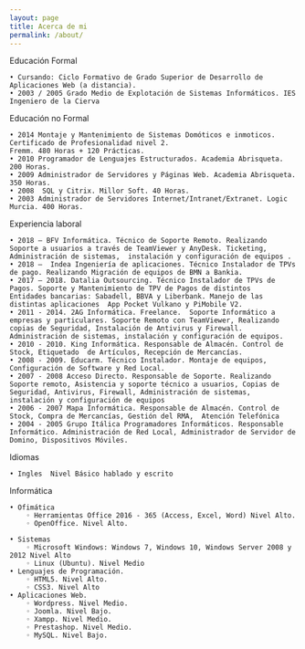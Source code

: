 ```yaml
---
layout: page
title: Acerca de mi
permalink: /about/
---
```

Educación Formal

    • Cursando: Ciclo Formativo de Grado Superior de Desarrollo de Aplicaciones Web (a distancia).
    • 2003 / 2005 Grado Medio de Explotación de Sistemas Informáticos. IES Ingeniero de la Cierva
      
Educación no Formal

    • 2014 Montaje y Mantenimiento de Sistemas Domóticos e inmoticos. Certificado de Profesionalidad nivel 2.  
    Fremm. 480 Horas + 120 Prácticas.
    • 2010 Programador de Lenguajes Estructurados. Academia Abrisqueta. 200 Horas.
    • 2009 Administrador de Servidores y Páginas Web. Academia Abrisqueta. 350 Horas.
    • 2008  SQL y Citrix. Millor Soft. 40 Horas.
    • 2003 Administrador de Servidores Internet/Intranet/Extranet. Logic Murcia. 400 Horas.


Experiencia laboral

    • 2018 – BFV Informática. Técnico de Soporte Remoto. Realizando Soporte a usuarios a través de TeamViewer y AnyDesk. Ticketing,         Administración de sistemas,  instalación y configuración de equipos . 
    • 2018 –  Indea Ingeniería de aplicaciones. Técnico Instalador de TPVs de pago. Realizando Migración de equipos de BMN a Bankia. 
    • 2017 – 2018. Datalia Outsourcing. Técnico Instalador de TPVs de Pagos. Soporte y Mantenimiento de TPV de Pagos de distintos           Entidades bancarias: Sabadell, BBVA y Liberbank. Manejo de las distintas aplicaciones  App Pocket Vulkano y PiMobile V2.
    • 2011 - 2014. 2AG Informática. Freelance.  Soporte Informático a empresas y particulares. Soporte Remoto con TeamViewer, Realizando    copias de Seguridad, Instalación de Antivirus y Firewall. Administración de sistemas, instalación y configuración de equipos.
    • 2010 - 2010. King Informática. Responsable de Almacén. Control de Stock, Etiquetado  de Artículos, Recepción de Mercancías.
    • 2008 - 2009. Educarm. Técnico Instalador. Montaje de equipos, Configuración de Software y Red Local.
    • 2007 - 2008 Acceso Directo. Responsable de Soporte. Realizando Soporte remoto, Asistencia y soporte técnico a usuarios, Copias de     Seguridad, Antivirus, Firewall, Administración de sistemas, instalación y configuración de equipos
    • 2006 - 2007 Mapa Informática. Responsable de Almacén. Control de Stock, Compra de Mercancías, Gestión del RMA,  Atención Telefónica
    • 2004 - 2005 Grupo Itálica Programadores Informáticos. Responsable Informático. Administración de Red Local, Administrador de Servidor de Domino, Dispositivos Móviles. 

Idiomas

    • Ingles  Nivel Básico hablado y escrito

Informática

    • Ofimática
        ◦ Herramientas Office 2016 - 365 (Access, Excel, Word) Nivel Alto.
        ◦ OpenOffice. Nivel Alto.

    • Sistemas
        ◦ Microsoft Windows: Windows 7, Windows 10, Windows Server 2008 y 2012 Nivel Alto
        ◦ Linux (Ubuntu). Nivel Medio
    • Lenguajes de Programación.
        ◦ HTML5. Nivel Alto.
        ◦ CSS3. Nivel Alto
    • Aplicaciones Web.
        ◦ Wordpress. Nivel Medio.
        ◦ Joomla. Nivel Bajo.
        ◦ Xampp. Nivel Medio.
        ◦ Prestashop. Nivel Medio.
        ◦ MySQL. Nivel Bajo.

